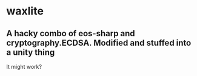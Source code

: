 # waxlite
## A hacky combo of eos-sharp and cryptography.ECDSA. Modified and stuffed into a unity thing 

It might work?
